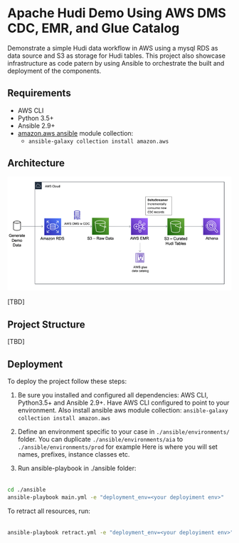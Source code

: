 
# Apache Hudi Demo Using AWS DMS CDC, EMR, and Glue Catalog

Demonstrate a simple Hudi data workflow in AWS using a mysql RDS as data source and S3 as storage for Hudi tables.
This project also showcase infrastructure as code patern by using Ansible to orchestrate the built and deployment of the components.

## Requirements

* AWS CLI
* Python 3.5+
* Ansible 2.9+
* [amazon.aws ansible](https://galaxy.ansible.com/amazon/aws) module collection:
    - `ansible-galaxy collection install amazon.aws`


## Architecture

![Architecture](./docs/architecture.png)

[TBD]

## Project Structure

[TBD]


## Deployment

To deploy the project follow these steps:

1. Be sure you installed and configured all dependencies: AWS CLI, Python3.5+ and Ansible 2.9+. Have AWS CLI configured to point to your environment.
Also install ansible aws module collection: `ansible-galaxy collection install amazon.aws`


2. Define an environment specific to your case in `./ansible/environments/`  folder. You can duplicate `./ansible/environments/aia` to `./ansible/environments/prod` for example
Here is where you will set names, prefixes, instance classes etc.

3. Run ansible-playbook in ./ansible folder:

```bash

cd ./ansible
ansible-playbook main.yml -e "deployment_env=<your deployiment env>"

```


To retract all resources, run:

```bash

ansible-playbook retract.yml -e "deployment_env=<your deployiment env>"

```
